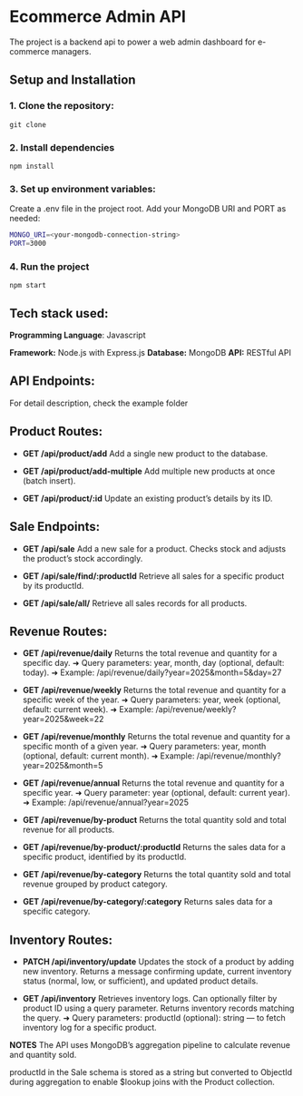﻿ # Ecommerce Admin API
The project is a backend api to power a web admin dashboard for e-commerce managers.

## Setup and Installation

### 1. Clone the repository:
`git clone `

### 2. Install dependencies
`npm install`

### 3. Set up environment variables:
Create a .env file in the project root.
Add your MongoDB URI and PORT as needed:
```bash
MONGO_URI=<your-mongodb-connection-string>
PORT=3000
```

### 4. Run the project
`npm start`

## Tech stack used:
**Programming Language**: Javascript

**Framework:** Node.js with Express.js
**Database:** MongoDB
**API:** RESTful API

## API Endpoints:
For detail description, check the example folder 

## Product Routes:
- **GET /api/product/add** 
Add a single new product to the database.

- **GET /api/product/add-multiple** 
Add multiple new products at once (batch insert).

- **GET /api/product/:id** 
Update an existing product’s details by its ID.

## Sale Endpoints:
- **GET /api/sale**
Add a new sale for a product. Checks stock and adjusts the product’s stock accordingly.

- **GET /api/sale/find/:productId**
Retrieve all sales for a specific product by its productId.

- **GET /api/sale/all/**
Retrieve all sales records for all products.

## Revenue Routes:

- **GET /api/revenue/daily**
Returns the total revenue and quantity for a specific day.
➜ Query parameters: year, month, day (optional, default: today).
➜ Example: /api/revenue/daily?year=2025&month=5&day=27

- **GET /api/revenue/weekly**
Returns the total revenue and quantity for a specific week of the year.
➜ Query parameters: year, week (optional, default: current week).
➜ Example: /api/revenue/weekly?year=2025&week=22

- **GET /api/revenue/monthly**
Returns the total revenue and quantity for a specific month of a given year.
➜ Query parameters: year, month (optional, default: current month).
➜ Example: /api/revenue/monthly?year=2025&month=5

- **GET /api/revenue/annual**
Returns the total revenue and quantity for a specific year.
➜ Query parameter: year (optional, default: current year).
➜ Example: /api/revenue/annual?year=2025

- **GET /api/revenue/by-product**
Returns the total quantity sold and total revenue for all products.

- **GET /api/revenue/by-product/:productId**
Returns the sales data for a specific product, identified by its productId.

- **GET /api/revenue/by-category**
Returns the total quantity sold and total revenue grouped by product category.

- **GET /api/revenue/by-category/:category**
Returns sales data for a specific category.

## Inventory Routes:

- **PATCH /api/inventory/update**
Updates the stock of a product by adding new inventory.
Returns a message confirming update, current inventory status (normal, low, or sufficient), and updated product details.

- **GET /api/inventory**
Retrieves inventory logs. Can optionally filter by product ID using a query parameter. Returns inventory records matching the query.
➜ Query parameters: productId (optional): string — to fetch inventory log for a specific product.


**NOTES**
The API uses MongoDB’s aggregation pipeline to calculate revenue and quantity sold.

productId in the Sale schema is stored as a string but converted to ObjectId during aggregation to enable $lookup joins with the Product collection.